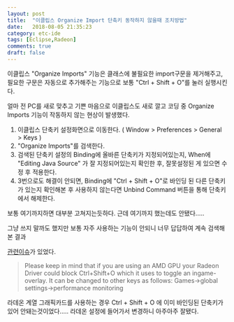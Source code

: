 ```yaml
---
layout: post
title:  "이클립스 Organize Import 단축키 동작하지 않을때 조치방법"
date:   2018-08-05 21:35:23
category: etc-ide
tags: [Eclipse,Radeon]
comments: true
draft: false
---
```

이클립스 "Organize Imports" 기능은 클래스에 불필요한 import구문을 제거해주고, 필요한 구문은 자동으로 추가해주는 기능으로 보통 "Ctrl + Shift + O"를 눌러 실행시킨다.   

얼마 전 PC를 새로 맞추고 기쁜 마음으로 이클립스도 새로 깔고 코딩 중 Organize Imports 기능이 작동하지 않는 현상이 발생했다.  
<!--more-->
1. 이클립스 단축키 설정화면으로 이동한다. ( Window > Preferences > General > Keys )  
2. "Organize Imports"를 검색한다.  
3. 검색된 단축키 설정의 Binding에 올바른 단축키가 지정되어있는지, When에 "Editing Java Source" 가 잘 지정되어있는지 확인한 후, 잘못설정된 게 있으면 수정 후 적용한다.  
4. 3번으로도 해결이 안되면, Binding에 "Ctrl + Shift + O"로 바인딩 된 다른 단축키가 있는지 확인해본 후 사용하지 않는다면 Unbind Command 버튼을 통해 단축키에서 해제한다.  

보통 여기까지하면 대부분 고쳐지는듯하다. 근데 여기까지 했는데도 안됐다.....    

그냥 쓰지 말까도 했지만 보통 자주 사용하는 기능이 안되니 너무 답답하여 계속 검색해본 결과  

[관련이슈](https://stackoverflow.com/questions/45256038/eclipse-organize-imports-shortcut-ctrlshifto-is-not-working)가 있었다.

>Please keep in mind that if you are using an AMD GPU your Radeon Driver could block Ctrl+Shift+O which it uses to toggle an ingame-overlay. It can be changed to other keys as follows: Games->global settings->performance monitoring

라데온 계열 그래픽카드를 사용하는 경우 Ctrl + Shift + O 에 이미 바인딩된 단축키가 있어 안돼는것이었다..... 라데온 설정에 들어가서 변경하니 아주아주 잘됐다.
